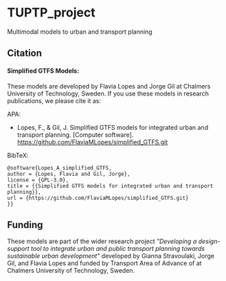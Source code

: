 # TUPTP_project
Multimodal models to urban and transport planning
## Citation

#### Simplified GTFS Models: 

These models are developed by Flavia Lopes and Jorge Gil at Chalmers University of Technology, Sweden. If you use these models in research publications, we please cite it as:  

APA: 

- Lopes, F., & Gil, J. Simplified GTFS models for integrated urban and transport planning. [Computer software]. https://github.com/FlaviaMLopes/simplified_GTFS.git

BibTeX: 

```
@software{Lopes_A_simplified_GTFS,
author = {Lopes, Flavia and Gil, Jorge},
license = {GPL-3.0},
title = {{Simplified GTFS models for integrated urban and transport planning}},
url = {https://github.com/FlaviaMLopes/simplified_GTFS.git}
}}
```

## Funding 

These models are part of the wider research project *"Developing a design-support tool to integrate urban and public transport planning towards sustainable urban development"* developed by Gianna Stravoulaki, Jorge Gil, and Flavia Lopes and funded by Transport Area of Advance of at Chalmers University of Technology, Sweden. 
